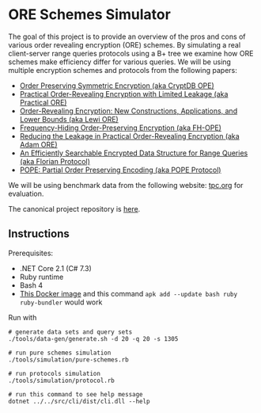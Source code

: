 # ORE Schemes Simulator

The goal of this project is to provide an overview of the pros and cons of various order revealing encryption (ORE) schemes.
By simulating a real client-server range queries protocols using a B+ tree we examine how ORE schemes make efficiency differ for various queries.
We will be using multiple encryption schemes and protocols from the following papers:
- [Order Preserving Symmetric Encryption (aka CryptDB OPE)](https://eprint.iacr.org/2012/624.pdf)
- [Practical Order-Revealing Encryption with Limited Leakage (aka Practical ORE)](https://eprint.iacr.org/2015/1125.pdf)
- [Order-Revealing Encryption: New Constructions, Applications, and Lower Bounds (aka Lewi ORE)](https://eprint.iacr.org/2016/612.pdf)
- [Frequency-Hiding Order-Preserving Encryption (aka FH-OPE)](http://www.fkerschbaum.org/ccs15.pdf)
- [Reducing the Leakage in Practical Order-Revealing Encryption (aka Adam ORE)](https://eprint.iacr.org/2016/661.pdf)
- [An Efficiently Searchable Encrypted Data Structure for Range Queries (aka Florian Protocol)](https://arxiv.org/pdf/1709.09314.pdf)
- [POPE: Partial Order Preserving Encoding (aka POPE Protocol)](https://arxiv.org/pdf/1610.04025.pdf)

We will be using benchmark data from the following website: [tpc.org](http://www.tpc.org) for evaluation.

The canonical project repository is [here](https://git.dbogatov.org/bu/CS-562/Project-Code).

## Instructions

Prerequisites:
- .NET Core 2.1 (C# 7.3)
- Ruby runtime
- Bash 4
- [This Docker image](dbogatov/docker-sources:microsoft-dotnet-2.1-sdk-alpine) and 
	this command `apk add --update bash ruby ruby-bundler` would work

Run with

	# generate data sets and query sets
	./tools/data-gen/generate.sh -d 20 -q 20 -s 1305

	# run pure schemes simulation
	./tools/simulation/pure-schemes.rb

	# run protocols simulation
	./tools/simulation/protocol.rb

	# run this command to see help message
	dotnet ../../src/cli/dist/cli.dll --help
